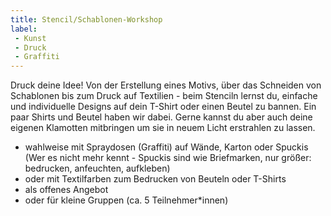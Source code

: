 ```yaml
---
title: Stencil/Schablonen-Workshop
label:
 - Kunst
 - Druck
 - Graffiti
---
```


Druck deine Idee! Von der Erstellung eines Motivs, über das Schneiden von Schablonen bis zum Druck auf Textilien - beim Stenciln lernst du, einfache und individuelle Designs auf dein T-Shirt oder einen Beutel zu bannen. Ein paar Shirts und Beutel haben wir dabei. Gerne kannst du aber auch deine eigenen Klamotten mitbringen um sie in neuem Licht erstrahlen zu lassen.

* wahlweise mit Spraydosen (Graffiti) auf Wände, Karton oder Spuckis (Wer es nicht mehr kennt - Spuckis sind wie Briefmarken, nur größer: bedrucken, anfeuchten, aufkleben)
* oder mit Textilfarben zum Bedrucken von Beuteln oder T-Shirts
* als offenes Angebot
* oder für kleine Gruppen (ca. 5 Teilnehmer*innen)

